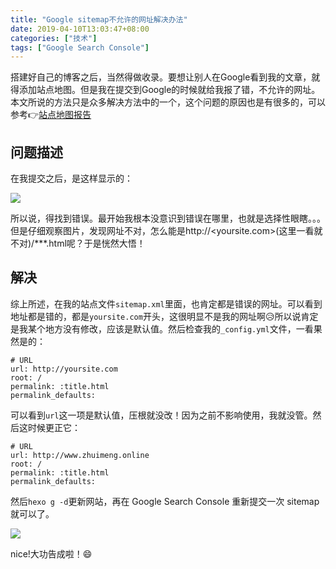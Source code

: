 ```yaml
---
title: "Google sitemap不允许的网址解决办法"
date: 2019-04-10T13:03:47+08:00
categories: ["技术"]
tags: ["Google Search Console"]
---
```


搭建好自己的博客之后，当然得做收录。要想让别人在Google看到我的文章，就得添加站点地图。但是我在提交到Google的时候就给我报了错，不允许的网址。本文所说的方法只是众多解决方法中的一个，这个问题的原因也是有很多的，可以参考👉[站点地图报告](https://support.google.com/webmasters/answer/7451001?hl=zh-Hans&ref_topic=7440006)

## 问题描述

在我提交之后，是这样显示的：

![](/images/articles/2019/googlesitemap/google001.png)

所以说，得找到错误。最开始我根本没意识到错误在哪里，也就是选择性眼瞎。。。但是仔细观察图片，发现网址不对，怎么能是http://<yoursite.com>(这里一看就不对)/***.html呢？于是恍然大悟！

## 解决

综上所述，在我的站点文件`sitemap.xml`里面，也肯定都是错误的网址。可以看到地址都是错的，都是`yoursite.com`开头，这很明显不是我的网址啊😥所以说肯定是我某个地方没有修改，应该是默认值。然后检查我的`_config.yml`文件，一看果然是的：

```
# URL
url: http://yoursite.com
root: /
permalink: :title.html
permalink_defaults:
```

可以看到`url`这一项是默认值，压根就没改！因为之前不影响使用，我就没管。然后这时候更正它：

```
# URL
url: http://www.zhuimeng.online
root: /
permalink: :title.html
permalink_defaults:
```

然后`hexo g -d`更新网站，再在 Google Search Console 重新提交一次 sitemap 就可以了。

![](/images/articles/2019/googlesitemap/google002.png)

nice!大功告成啦！😄